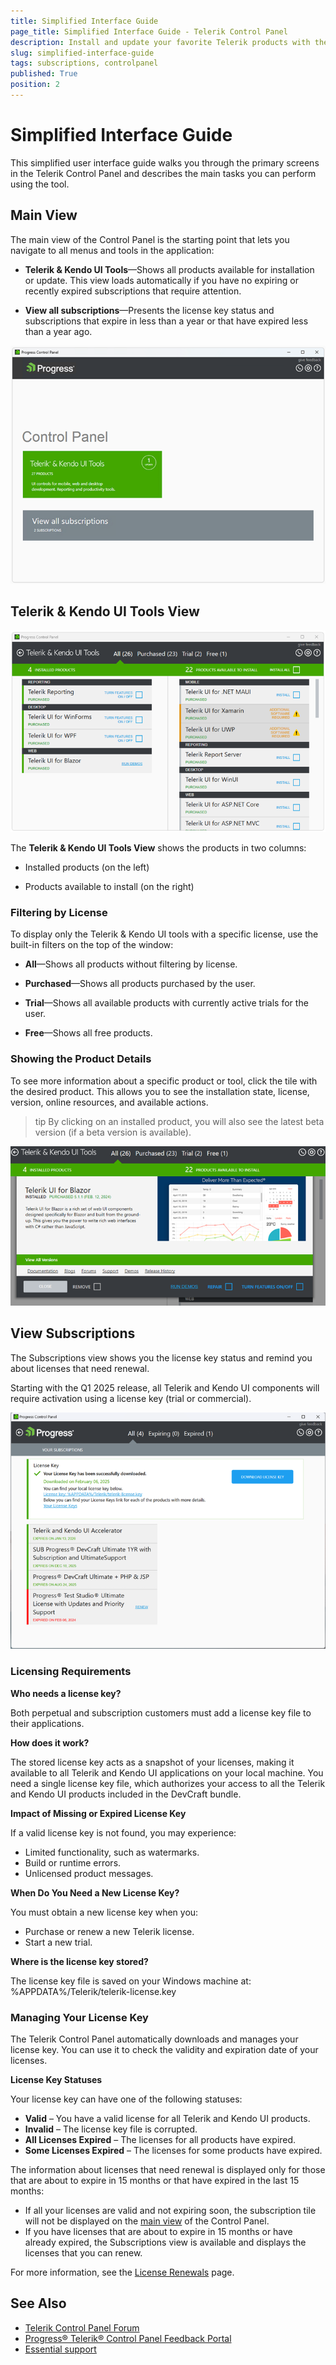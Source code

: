 ```yaml
---
title: Simplified Interface Guide
page_title: Simplified Interface Guide - Telerik Control Panel
description: Install and update your favorite Telerik products with the Telerik Control Panel.
slug: simplified-interface-guide
tags: subscriptions, controlpanel
published: True
position: 2
---
```


# Simplified Interface Guide

This simplified user interface guide walks you through the primary screens in the Telerik Control Panel and describes the main tasks you can perform using the tool.

## Main View

The main view of the Control Panel is the starting point that lets you navigate to all menus and tools in the application:

* **Telerik & Kendo UI Tools**—Shows all products available for installation or update. This view loads automatically if you have no expiring or recently expired subscriptions that require attention.

* **View all subscriptions**—Presents the license key status and subscriptions that expire in less than a year or that have expired less than a year ago.

![Subscriptions Telerik Control Panel](images/subscriptions-telerik-control-panel.png)

## Telerik & Kendo UI Tools View

![DevCraft View Telerik Control Panel](images/devcraft-ultimate-view-telerik-control-panel.png)

The **Telerik & Kendo UI Tools View** shows the products in two columns:

* Installed products (on the left) 

* Products available to install (on the right)

### Filtering by License

To display only the Telerik & Kendo UI tools with a specific license, use the built-in filters on the top of the window:

* **All**—Shows all products without filtering by license.

* **Purchased**—Shows all products purchased by the user.

* **Trial**—Shows all available products with currently active trials for the user.

* **Free**—Shows all free products.

### Showing the Product Details

To see more information about a specific product or tool, click the tile with the desired product. This allows you to see the installation state, license, version, online resources, and available actions.

>tip By clicking on an installed product, you will also see the latest beta version (if a beta version is available).

![Product Details Telerik Control Panel](images/product-details-telerik-control-panel.png)

## View Subscriptions

The Subscriptions view shows you the license key status and remind you about licenses that need renewal.

Starting with the Q1 2025 release, all Telerik and Kendo UI components will require activation using a license key (trial or commercial).

![Subscriptions View Telerik Control Panel](images/subscriptions-license-key-valid.png)

### Licensing Requirements
**Who needs a license key?**

Both perpetual and subscription customers must add a license key file to their applications.

**How does it work?**

The stored license key acts as a snapshot of your licenses, making it available to all Telerik and Kendo UI applications on your local machine.
You need a single license key file, which authorizes your access to all the Telerik and Kendo UI products included in the DevCraft bundle.

**Impact of Missing or Expired License Key**

If a valid license key is not found, you may experience:

* Limited functionality, such as watermarks.
* Build or runtime errors.
* Unlicensed product messages.

**When Do You Need a New License Key?**

You must obtain a new license key when you:

* Purchase or renew a new Telerik license.
* Start a new trial.

**Where is the license key stored?**

The license key file is saved on your Windows machine at: %APPDATA%/Telerik/telerik-license.key

### Managing Your License Key
The Telerik Control Panel automatically downloads and manages your license key. You can use it to check the validity and expiration date of your licenses.

**License Key Statuses**

Your license key can have one of the following statuses:

* **Valid** – You have a valid license for all Telerik and Kendo UI products.
* **Invalid** – The license key file is corrupted.
* **All Licenses Expired** – The licenses for all products have expired.
* **Some Licenses Expired** – The licenses for some products have expired.

The information about licenses that need renewal is displayed only for those that are about to expire in 15 months or that have expired in the last 15 months:

* If all your licenses are valid and not expiring soon, the subscription tile will not be displayed on the [main view](#welcome-screen-and-main-view) of the Control Panel.
* If you have licenses that are about to expire in 15 months or have already expired, the Subscriptions view is available and displays the licenses that you can renew.

For more information, see the [License Renewals](https://www.telerik.com/purchase/license-renewals) page.

## See Also

* [Telerik Control Panel Forum](https://www.telerik.com/forums/telerik-control-panel)
* [Progress® Telerik® Control Panel Feedback Portal](https://feedback.telerik.com/controlpanel) 
* [Essential support](http://www.telerik.com/support) 
